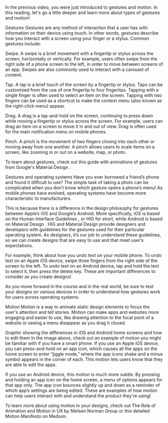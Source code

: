 In the previous video, you were just introduced to gestures and motion. In this reading, let's go a little deeper and learn more about types of gestures and motion! 

Gestures
Gestures are any method of interaction that a user has with information on their device using touch. In other words, gestures describe how you interact with a screen using your finger or a stylus. Common gestures include:


Swipe. A swipe is a brief movement with a fingertip or stylus across the screen, horizontally or vertically. For example, users often swipe from the right side of a phone screen to the left, in order to move between screens of an app. Swipes are also commonly used to interact with a carousel of content.

Tap. A tap is a brief touch of the screen by a fingertip or stylus. Taps can be customized from the use of one fingertip to four fingertips. Tapping with a single finger is often used to select an item on the screen. Tapping with two fingers can be used as a shortcut to make the context menu (also known as the right-click menu) appear.

Drag. A drag is a tap-and-hold on the screen, continuing to press down while moving a fingertip or stylus across the screen. For example, users can drag an item on a screen to move it in and out of view. Drag is often used for the main notification menu on mobile phones.

Pinch. A pinch is the movement of two fingers closing into each other or moving away from one another. A pinch allows users to scale items on a screen, like zooming in or out on a website, map, or photo. 

To learn about gestures, check out this 
guide with animations of gestures from Google's Material Design
. 

Gestures and operating systems
Have you ever borrowed a friend’s phone and found it difficult to use? The simple task of taking a photo can be complicated when you don’t know which gesture opens a phone’s menu! As mobile phones have evolved, operating systems have become more characteristic to manufacturers. 

This is because there is a difference in the design philosophy for gestures between Apple’s iOS and Google’s Android. More specifically, iOS is based on the 
Human Interface Guidelines
, or HIG for short, while Android is based on 
Material Design
. HIG and Material Design provide designers and developers with guidelines for the gestures used for their particular operating system. As designers, it’s our job to understand these guidelines, so we can create designs that are easy to use and that meet user’s expectations.

For example, think about how you undo text on your mobile phone. To undo text on an Apple iOS device, swipe three fingers from the right side of the screen to the left. To undo text on an Android device, tap and hold the text to select it, then press the delete key. These are important differences to consider as you create designs! 

As you move forward in the course and in the real world, be sure to test your designs on various devices in order to understand how gestures work for users across operating systems. 

Motion
Motion is a way to animate static design elements to focus the user's attention and tell stories. Motion can make apps and websites more engaging and easier to use, like drawing attention to the focal point of a website or seeing a menu disappear as you drag it closed. 

Graphic showing the differences in iOS and Android home screens and how to edit them
In the image above, check out an example of motion you might be familiar with if you have a smart phone. If you use an Apple iOS device, you can press-and-hold on an app icon, which causes all the apps on the home screen to enter “jiggle mode,” where the app icons shake and a minus symbol appears in the corner of each. This motion lets users know that they are able to edit the apps. 

If you use an Android device, this motion is much more subtle. By pressing and holding an app icon on the home screen, a menu of options appears for that app only. The app icon bounces slightly up and down as a reminder of which app’s settings are being edited. These are examples of how motion can help users interact with and understand the product they're using!

To learn more about using motion in your designs, check out 
The Role of Animation and Motion in UX
 by Nielsen Norman Group or this detailed 
Motion Manifesto
 on Medium. 

